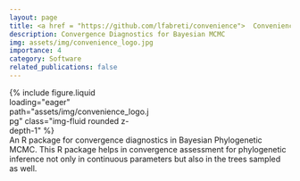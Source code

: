 ```yaml
---
layout: page
title: <a href = "https://github.com/lfabreti/convenience">  Convenience  </a>
description: Convergence Diagnostics for Bayesian MCMC
img: assets/img/convenience_logo.jpg
importance: 4
category: Software
related_publications: false
---
```


<div class = "container">
  <div class="row">
    <div style="width: 250px;">
        {% include figure.liquid loading="eager" path="assets/img/convenience_logo.jpg" class="img-fluid rounded z-depth-1" %}
    </div>
    <div class="col-sm">
    An R package for convergence diagnostics in Bayesian Phylogenetic MCMC.
    This R package helps in convergence assessment for phylogenetic inference not only in continuous parameters but also in the trees sampled as well.
    </div>
  </div>
</div>
